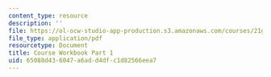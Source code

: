 ```yaml
---
content_type: resource
description: ''
file: https://ol-ocw-studio-app-production.s3.amazonaws.com/courses/21g-221-communicating-in-american-culture-s-spring-2019/65088d436047a6add4dfc1d82566eea7_MIT21G_221S19_cw1.pdf
file_type: application/pdf
resourcetype: Document
title: Course Workbook Part 1
uid: 65088d43-6047-a6ad-d4df-c1d82566eea7
---
```

